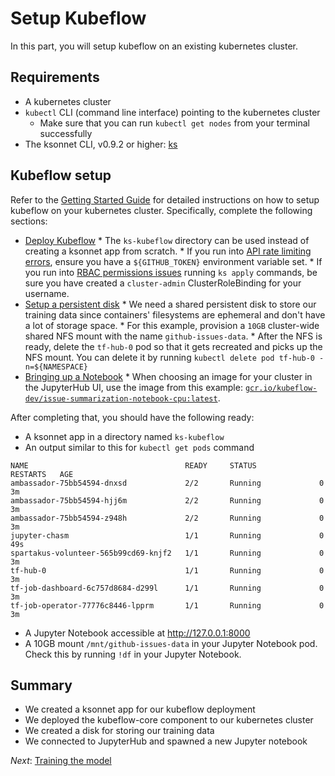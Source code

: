 # Setup Kubeflow

In this part, you will setup kubeflow on an existing kubernetes cluster.

## Requirements

*   A kubernetes cluster
*   `kubectl` CLI (command line interface) pointing to the kubernetes cluster
    *   Make sure that you can run `kubectl get nodes` from your terminal
        successfully
*   The ksonnet CLI, v0.9.2 or higher: [ks](https://ksonnet.io/#get-started)

## Kubeflow setup

Refer to the [Getting 
Started Guide](https://www.kubeflow.org/docs/started/getting-started/) for
detailed instructions on how to setup kubeflow on your kubernetes cluster.
Specifically, complete the following sections:

*    [Deploy
Kubeflow](https://www.kubeflow.org/docs/started/getting-started/#quick-start)
    *   The `ks-kubeflow` directory can be used instead of creating a ksonnet
        app from scratch.
    *   If you run into
        [API rate limiting errors](https://www.kubeflow.org/docs/guides/troubleshooting/#403-api-rate-limit-exceeded-error),
        ensure you have a `${GITHUB_TOKEN}` environment variable set.
    *   If you run into
        [RBAC permissions issues](https://www.kubeflow.org/docs/guides/troubleshooting/#rbac-clusters)
        running `ks apply` commands, be sure you have created a `cluster-admin` ClusterRoleBinding for your username.
*    [Setup a persistent disk](https://www.kubeflow.org/docs/guides/advanced/#persistent-disks)
    *   We need a shared persistent disk to store our training data since
        containers' filesystems are ephemeral and don't have a lot of storage space.
    *   For this example, provision a `10GB` cluster-wide shared NFS mount with the
        name `github-issues-data`.
    *   After the NFS is ready, delete the `tf-hub-0` pod so that it gets recreated and
        picks up the NFS mount. You can delete it by running `kubectl delete pod
        tf-hub-0 -n=${NAMESPACE}`
*    [Bringing up a
Notebook](https://www.kubeflow.org/docs/guides/components/jupyter/#bringing-up-a-jupyter-notebook)
    *   When choosing an image for your cluster in the JupyterHub UI, use the
        image from this example:
        [`gcr.io/kubeflow-dev/issue-summarization-notebook-cpu:latest`](https://github.com/kubeflow/examples/blob/master/github_issue_summarization/workflow/Dockerfile).

After completing that, you should have the following ready:

*   A ksonnet app in a directory named `ks-kubeflow`
*   An output similar to this for `kubectl get pods` command

```commandline
NAME                                   READY     STATUS              RESTARTS   AGE
ambassador-75bb54594-dnxsd             2/2       Running             0          3m
ambassador-75bb54594-hjj6m             2/2       Running             0          3m
ambassador-75bb54594-z948h             2/2       Running             0          3m
jupyter-chasm                          1/1       Running             0          49s
spartakus-volunteer-565b99cd69-knjf2   1/1       Running             0          3m
tf-hub-0                               1/1       Running             0          3m
tf-job-dashboard-6c757d8684-d299l      1/1       Running             0          3m
tf-job-operator-77776c8446-lpprm       1/1       Running             0          3m
```

*   A Jupyter Notebook accessible at http://127.0.0.1:8000
*   A 10GB mount `/mnt/github-issues-data` in your Jupyter Notebook pod. Check this
    by running `!df` in your Jupyter Notebook.

## Summary

*   We created a ksonnet app for our kubeflow deployment
*   We deployed the kubeflow-core component to our kubernetes cluster
*   We created a disk for storing our training data
*   We connected to JupyterHub and spawned a new Jupyter notebook

*Next*: [Training the model](02_training_the_model.md)
